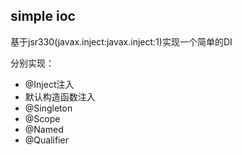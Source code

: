 ## simple ioc

基于jsr330(javax.inject:javax.inject:1)实现一个简单的DI


分别实现：
* @Inject注入
* 默认构造函数注入
* @Singleton
* @Scope
* @Named
* @Qualifier
